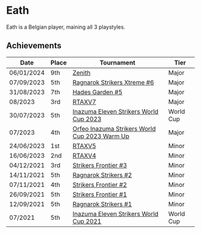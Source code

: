 # Eath

Eath is a Belgian player, maining all 3 playstyles.

## Achievements

|Date|Place|Tournament|Tier|
|-|-|-|-|
| 06/01/2024 | 9th | [Zenith](/inapedia/tournaments/misc/zenith.md) | Major |
| 07/09/2023 | 5th | [Ragnarok Strikers Xtreme #6](/inapedia/tournaments/ragna/ragnax6.md) | Major |
| 31/08/2023 | 7th | [Hades Garden #5](/inapedia/tournaments/hg/hg5.md) | Major |
| 08/2023 | 3rd | [RTAXV7](/inapedia/tournaments/rtaxv/rtaxv7.md) | Major |
| 30/07/2023 | 5th | [Inazuma Eleven Strikers World Cup 2023](/inapedia/tournaments/worldcup23.md) | World Cup |
| 07/2023 | 4th | [Orfeo Inazuma Strikers World Cup 2023 Warm Up](/inapedia/tournaments/misc/orfeowc.md) | Major |
| 24/06/2023 | 1st | [RTAXV5](/inapedia/tournaments/rtaxv/rtaxv5.md) | Minor |
| 16/06/2023 | 2nd | [RTAXV4](/inapedia/tournaments/rtaxv/rtaxv4.md) | Minor |
| 04/12/2021 | 3rd | [Strikers Frontier #3](/inapedia/tournaments/sf/sf3.md) | Minor |
| 14/11/2021 | 5th | [Ragnarok Strikers #2](/inapedia/tournaments/ragna/ragna2.md) | Minor |
| 07/11/2021 | 4th | [Strikers Frontier #2](/inapedia/tournaments/sf/sf2.md) | Minor |
| 26/09/2021 | 5th | [Strikers Frontier #1](/inapedia/tournaments/sf/sf1.md) | Minor |
| 12/09/2021 | 5th | [Ragnarok Strikers #1](/inapedia/tournaments/ragna/ragna1.md) | Minor |
| 07/2021 | 5th | [Inazuma Eleven Strikers World Cup 2021](/inapedia/tournaments/worldcup21.md) | World Cup |
